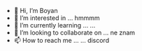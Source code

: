 - 👋 Hi, I’m Boyan
- 👀 I’m interested in ... hmmmm
- 🌱 I’m currently learning ... ...
- 💞️ I’m looking to collaborate on ... ne znam
- 📫 How to reach me ... ... discord

